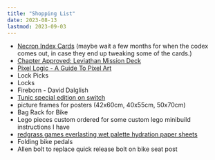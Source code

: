 ```yaml
---
title: "Shopping List"
date: 2023-08-13
lastmod: 2023-09-03
---
```


- [Necron Index Cards](https://www.games-workshop.com/en-GB/index-cards-necrons-2023-eng) (maybe wait a few months for when the codex comes out, in case they end up tweaking some of the cards.)
- [Chapter Approved: Leviathan Mission Deck](https://www.games-workshop.com/en-GB/chapter-approved-leviathan-mission-deck-2023-eng)
- [Pixel Logic - A Guide To Pixel Art](https://michafrar.gumroad.com/l/pixel-logic)
- Lock Picks
- Locks
- Fireborn - David Dalglish
- [Tunic special edition on switch](https://www.fangamer.com/products/tunic-deluxe-edition-game-nintendo-switch)
- picture frames for posters (42x60cm, 40x55cm, 50x70cm)
- Bag Rack for Bike
- Lego pieces custom ordered for some custom lego minibuild instructions I have
- [redgrass games everlasting wet palette hydration paper sheets](https://www.amazon.co.uk/Redgrassgames-Hydration-Everlasting-Palette-Painter/dp/B07B6B7VCH)
- Folding bike pedals
- Allen bolt to replace quick release bolt on bike seat post
